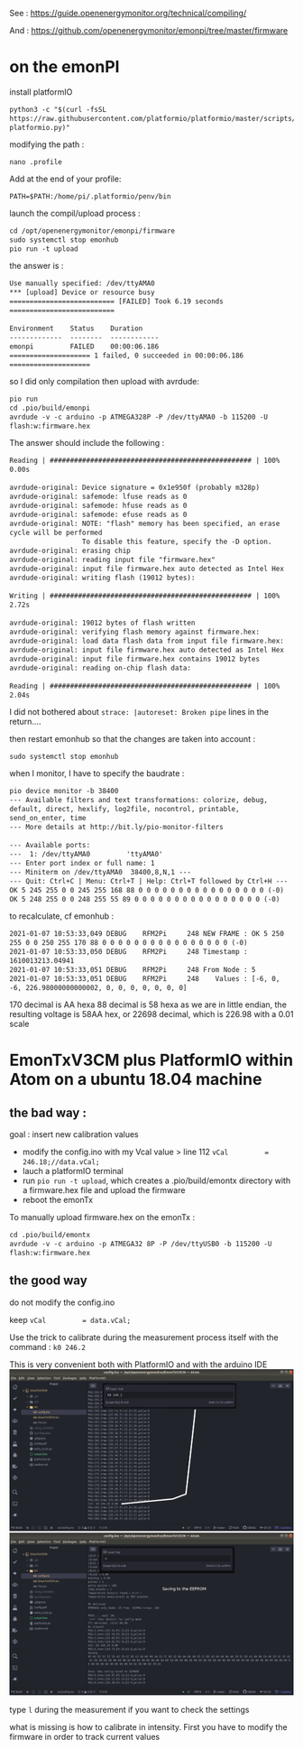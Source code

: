 See : https://guide.openenergymonitor.org/technical/compiling/

And : https://github.com/openenergymonitor/emonpi/tree/master/firmware

# on the emonPI

install platformIO

```
python3 -c "$(curl -fsSL https://raw.githubusercontent.com/platformio/platformio/master/scripts/get-platformio.py)"
```
modifying the path :
```
nano .profile
```
Add at the end of your profile:
```
PATH=$PATH:/home/pi/.platformio/penv/bin
```
launch the compil/upload process :
```
cd /opt/openenergymonitor/emonpi/firmware
sudo systemctl stop emonhub
pio run -t upload
```
the answer is :
```
Use manually specified: /dev/ttyAMA0
*** [upload] Device or resource busy
========================== [FAILED] Took 6.19 seconds ==========================

Environment    Status    Duration
-------------  --------  ------------
emonpi         FAILED    00:00:06.186
==================== 1 failed, 0 succeeded in 00:00:06.186 ====================
```
so I did only compilation then upload with avrdude:
```
pio run
cd .pio/build/emonpi
avrdude -v -c arduino -p ATMEGA328P -P /dev/ttyAMA0 -b 115200 -U flash:w:firmware.hex
```
The answer should include the following :
```
Reading | ################################################## | 100% 0.00s

avrdude-original: Device signature = 0x1e950f (probably m328p)
avrdude-original: safemode: lfuse reads as 0
avrdude-original: safemode: hfuse reads as 0
avrdude-original: safemode: efuse reads as 0
avrdude-original: NOTE: "flash" memory has been specified, an erase cycle will be performed
                  To disable this feature, specify the -D option.
avrdude-original: erasing chip
avrdude-original: reading input file "firmware.hex"
avrdude-original: input file firmware.hex auto detected as Intel Hex
avrdude-original: writing flash (19012 bytes):

Writing | ################################################## | 100% 2.72s

avrdude-original: 19012 bytes of flash written
avrdude-original: verifying flash memory against firmware.hex:
avrdude-original: load data flash data from input file firmware.hex:
avrdude-original: input file firmware.hex auto detected as Intel Hex
avrdude-original: input file firmware.hex contains 19012 bytes
avrdude-original: reading on-chip flash data:

Reading | ################################################## | 100% 2.04s

```
I did not bothered about `strace: |autoreset: Broken pipe` lines in the return....

then restart emonhub so that the changes are taken into account :
```
sudo systemctl stop emonhub
```
when I monitor, I have to specify the baudrate :
```
pio device monitor -b 38400
--- Available filters and text transformations: colorize, debug, default, direct, hexlify, log2file, nocontrol, printable, send_on_enter, time
--- More details at http://bit.ly/pio-monitor-filters

--- Available ports:
---  1: /dev/ttyAMA0         'ttyAMA0'
--- Enter port index or full name: 1
--- Miniterm on /dev/ttyAMA0  38400,8,N,1 ---
--- Quit: Ctrl+C | Menu: Ctrl+T | Help: Ctrl+T followed by Ctrl+H ---
OK 5 245 255 0 0 245 255 168 88 0 0 0 0 0 0 0 0 0 0 0 0 0 0 0 0 (-0)
OK 5 248 255 0 0 248 255 55 89 0 0 0 0 0 0 0 0 0 0 0 0 0 0 0 0 (-0)
```
to recalculate, cf emonhub :

```
2021-01-07 10:53:33,049 DEBUG    RFM2Pi     248 NEW FRAME : OK 5 250 255 0 0 250 255 170 88 0 0 0 0 0 0 0 0 0 0 0 0 0 0 0 0 (-0)
2021-01-07 10:53:33,050 DEBUG    RFM2Pi     248 Timestamp : 1610013213.04941
2021-01-07 10:53:33,051 DEBUG    RFM2Pi     248 From Node : 5
2021-01-07 10:53:33,051 DEBUG    RFM2Pi     248    Values : [-6, 0, -6, 226.98000000000002, 0, 0, 0, 0, 0, 0, 0]
```
170 decimal is AA hexa
88 decimal is 58 hexa
as we are in little endian, the resulting voltage is 58AA hex, or 22698 decimal, which is 226.98 with a 0.01 scale


# EmonTxV3CM plus PlatformIO within Atom on a ubuntu 18.04 machine

## the bad way : 

goal : insert new calibration values

- modify the config.ino with my Vcal value > line 112 `vCal         = 246.18;//data.vCal;`
- lauch a platformIO terminal
- run `pio run -t upload`, which creates a .pio/build/emontx directory with a firmware.hex file and upload the firmware
- reboot the emonTx

To manually upload firmware.hex on the emonTx :
```
cd .pio/build/emontx
avrdude -v -c arduino -p ATMEGA32 8P -P /dev/ttyUSB0 -b 115200 -U flash:w:firmware.hex
```
## the good way

do not modify the config.ino

keep `vCal         = data.vCal;`

Use the trick to calibrate during the measurement process itself with the command : `k0 246.2`

This is very convenient both with PlatformIO and with the arduino IDE
![](PIO_send_command.png)
![](PIO_saving.png)

type `l` during the measurement if you want to check the settings

what is missing is how to calibrate in intensity.
First you have to modify the firmware in order to track current values
